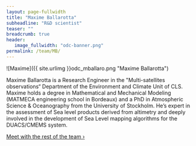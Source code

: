 ```yaml
---
layout: page-fullwidth
title: "Maxime Ballarotta"
subheadline: "R&D scientist"
teaser: ""
breadcrumb: true
header:
   image_fullwidth: "odc-banner.png"
permalink: /team/MB/
---
```


![Maxime]({{ site.urlimg }}odc_mballaro.png "Maxime Ballarotta")

Maxime Ballarotta is a Research Engineer in the "Multi-satellites observations“ Department of the Environment and Climate Unit of CLS. Maxime holds a degree in Mathematical and Mechanical Modeling (MATMECA engineering school in Bordeaux) and a PhD in Atmospheric Science & Oceanography from the University of Stockholm. He’s expert in the assessment of Sea level products derived from altimetry and deeply involved in the development of Sea Level mapping algorithms for the DUACS/CMEMS system. 

<a class="radius button small" href="{{ site.url }}{{ site.baseurl }}/team/">Meet with the rest of the team ›</a>


